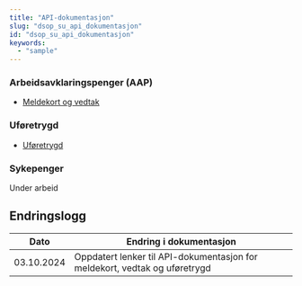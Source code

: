 ```yaml
---
title: "API-dokumentasjon"
slug: "dsop_su_api_dokumentasjon"
id: "dsop_su_api_dokumentasjon"
keywords:
  - "sample"
---
```


### Arbeidsavklaringspenger (AAP)

* [Meldekort og vedtak](https://navikt.github.io/arena-ekstern-api-dok/dsop-aap/v1/)


### Uføretrygd

* [Uføretrygd](https://navikt.github.io/pensjon-ekstern-api/api/uforeopplysninger/uforeopplysninger.html)


### Sykepenger

Under arbeid 


## Endringslogg

| Dato         | Endring i dokumentasjon   |
|-------------| ------------------------|
| 03.10.2024    | Oppdatert lenker til API-dokumentasjon for meldekort, vedtak og uføretrygd  |
